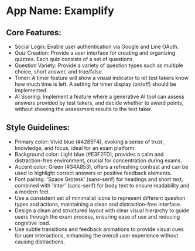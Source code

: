 # **App Name**: Examplify

## Core Features:

- Social Login: Enable user authentication via Google and Line OAuth.
- Quiz Creation: Provide a user interface for creating and organizing quizzes. Each quiz consists of a set of questions.
- Question Variety: Provide a variety of question types such as multiple choice, short answer, and true/false.
- Timer: A timer feature will show a visual indicator to let test takers know how much time is left. A setting for timer display (on/off) should be implemented.
- AI Scoring: Implement a feature where a generative AI tool can assess answers provided by test takers, and decide whether to award points, without showing the assessment results to the test taker.

## Style Guidelines:

- Primary color: Vivid blue (#4285F4), evoking a sense of trust, knowledge, and focus, ideal for an exam platform. 
- Background color: Light blue (#E3F2FD), provides a calm and distraction-free environment, crucial for concentration during exams. 
- Accent color: Green (#34A853), offers a refreshing contrast and can be used to highlight correct answers or positive feedback elements. 
- Font pairing: 'Space Grotesk' (sans-serif) for headings and short text, combined with 'Inter' (sans-serif) for body text to ensure readability and a modern feel.
- Use a consistent set of minimalist icons to represent different question types and actions, maintaining a clean and distraction-free interface.
- Design a clean and structured layout with clear visual hierarchy to guide users through the exam process, ensuring ease of use and reducing cognitive load.
- Use subtle transitions and feedback animations to provide visual cues for user interactions, enhancing the overall user experience without causing distractions.